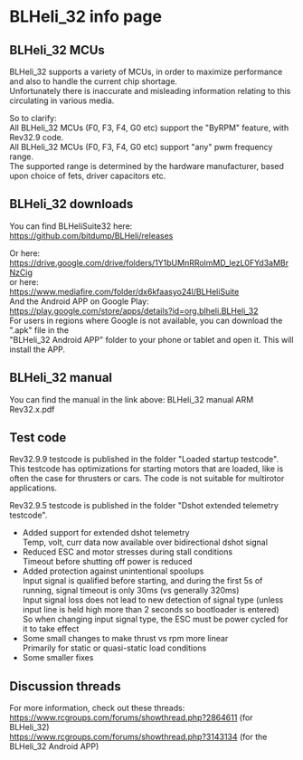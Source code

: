 # BLHeli_32 info page  

## BLHeli_32 MCUs 
BLHeli_32 supports a variety of MCUs, in order to maximize performance and also to handle the current chip shortage.  
Unfortunately there is inaccurate and misleading information relating to this circulating in various media.

So to clarify:  
All BLHeli_32 MCUs (F0, F3, F4, G0 etc) support the "ByRPM" feature, with Rev32.9 code.  
All BLHeli_32 MCUs (F0, F3, F4, G0 etc) support "any" pwm frequency range.  
The supported range is determined by the hardware manufacturer, based upon choice of fets, driver capacitors etc.

## BLHeli_32 downloads  

You can find BLHeliSuite32 here:
https://github.com/bitdump/BLHeli/releases

Or here:
https://drive.google.com/drive/folders/1Y1bUMnRRolmMD_lezL0FYd3aMBrNzCig   
or here:   
https://www.mediafire.com/folder/dx6kfaasyo24l/BLHeliSuite   
And the Android APP on Google Play:   
https://play.google.com/store/apps/details?id=org.blheli.BLHeli_32  
For users in regions where Google is not available, you can download the ".apk" file in the  
"BLHeli_32 Android APP" folder to your phone or tablet and open it. This will install the APP.  

## BLHeli_32 manual

You can find the manual in the link above: BLHeli_32 manual ARM Rev32.x.pdf

## Test code

Rev32.9.9 testcode is published in the folder "Loaded startup testcode".
This testcode has optimizations for starting motors that are loaded, like is often the case for thrusters or cars.
The code is not suitable for multirotor applications.

Rev32.9.5 testcode is published in the folder "Dshot extended telemetry testcode".
- Added support for extended dshot telemetry   
  Temp, volt, curr data now available over bidirectional dshot signal   
- Reduced ESC and motor stresses during stall conditions   
  Timeout before shutting off power is reduced   
- Added protection against unintentional spoolups   
  Input signal is qualified before starting, and during the first 5s of running, signal timeout is only 30ms (vs generally 320ms)   
  Input signal loss does not lead to new detection of signal type (unless input line is held high more than 2 seconds so bootloader is entered)   
  So when changing input signal type, the ESC must be power cycled for it to take effect   
- Some small changes to make thrust vs rpm more linear   
  Primarily for static or quasi-static load conditions   
- Some smaller fixes   

## Discussion threads

For more information, check out these threads:  
https://www.rcgroups.com/forums/showthread.php?2864611 (for BLHeli_32)  
https://www.rcgroups.com/forums/showthread.php?3143134 (for the BLHeli_32 Android APP)  
